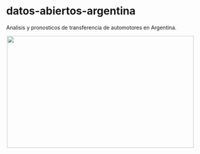 # datos-abiertos-argentina


Analisis y pronosticos de transferencia de automotores en Argentina.


<p align="center">
  <img 
    width="500"
    height="300"
    src="cars.png"
  >
</p>